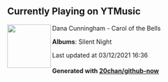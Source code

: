 ## Currently Playing on YTMusic

[<img align="left" width="100" src="https://lh3.googleusercontent.com/5Mu51S7iwAWdyeOi0aZrvWfh1YmK74lhPRwJ5yvl7kxwvmvgm7JgHALpkrz11FMZT5Srquo0WLSQC8o">](https://music.youtube.com/watch?v=U8-9rtbHJcU)

Dana Cunningham - Carol of the Bells

**Albums**: Silent Night

Last updated at 03/12/2021 16:36

#### Generated with [20chan/github-now](https://github.com/20chan/github-now)


<!--
**20chan/20chan** is a ✨ _special_ ✨ repository because its `README.md` (this file) appears on your GitHub profile.

Here are some ideas to get you started:

- 🔭 I’m currently working on ...
- 🌱 I’m currently learning ...
- 👯 I’m looking to collaborate on ...
- 🤔 I’m looking for help with ...
- 💬 Ask me about ...
- 📫 How to reach me: ...
- 😄 Pronouns: ...
- ⚡ Fun fact: ...
-->
